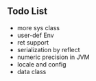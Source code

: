 

## Todo List ##

- more sys class
- user-def Env
- ret support
- serialization by reflect
- numeric precision in JVM
- locale and config
- data class

